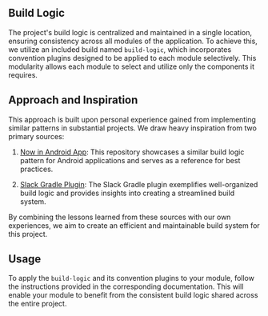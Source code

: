 ## Build Logic

The project's build logic is centralized and maintained in a single location, ensuring consistency across all modules of the application. To achieve this, we utilize an included build named `build-logic`, which incorporates convention plugins designed to be applied to each module selectively. This modularity allows each module to select and utilize only the components it requires.

## Approach and Inspiration

This approach is built upon personal experience gained from implementing similar patterns in substantial projects. We draw heavy inspiration from two primary sources:

1. [Now in Android App](https://github.com/android/nowinandroid/tree/main/build-logic): This repository showcases a similar build logic pattern for Android applications and serves as a reference for best practices.

2. [Slack Gradle Plugin](https://github.com/slackhq/slack-gradle-plugin): The Slack Gradle plugin exemplifies well-organized build logic and provides insights into creating a streamlined build system.

By combining the lessons learned from these sources with our own experiences, we aim to create an efficient and maintainable build system for this project.

## Usage

To apply the `build-logic` and its convention plugins to your module, follow the instructions provided in the corresponding documentation. This will enable your module to benefit from the consistent build logic shared across the entire project.
